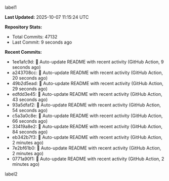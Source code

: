 
label1 
<!-- ACTIVITY_START -->
**Last Updated:** 2025-10-07 11:15:24 UTC

**Repository Stats:**
- Total Commits: 47132
- Last Commit: 9 seconds ago

**Recent Commits:**
- 1ee1afc9d: 🤖 Auto-update README with recent activity (GitHub Action, 9 seconds ago)
- a243708cc: 🤖 Auto-update README with recent activity (GitHub Action, 20 seconds ago)
- 49b2d5ead: 🤖 Auto-update README with recent activity (GitHub Action, 29 seconds ago)
- edfdd3e45: 🤖 Auto-update README with recent activity (GitHub Action, 43 seconds ago)
- 93a5dfaf2: 🤖 Auto-update README with recent activity (GitHub Action, 54 seconds ago)
- c5a3a0c8e: 🤖 Auto-update README with recent activity (GitHub Action, 66 seconds ago)
- 33419a8e2: 🤖 Auto-update README with recent activity (GitHub Action, 84 seconds ago)
- eb342b7f3: 🤖 Auto-update README with recent activity (GitHub Action, 2 minutes ago)
- 7e2bf61b0: 🤖 Auto-update README with recent activity (GitHub Action, 2 minutes ago)
- 0771a90f1: 🤖 Auto-update README with recent activity (GitHub Action, 2 minutes ago)
<!-- ACTIVITY_END -->

label2
